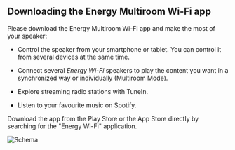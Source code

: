 ## Downloading the Energy Multiroom Wi-Fi app

Please download the Energy Multiroom Wi-Fi app and make the most of your speaker:

- Control the speaker from your smartphone or tablet. You can control it from several devices at the same time.

- Connect several *Energy Wi-Fi* speakers to play the content you want in a synchronized way or individually (Multiroom Mode).

- Explore streaming radio stations with TuneIn.

- Listen to your favourite music on Spotify.

Download the app from the Play Store or the App Store directly by searching for the "Energy Wi-Fi" application. 

![Schema](http://static.energysistem.com/images/manuals/42677/56e8291819a19.jpg)







